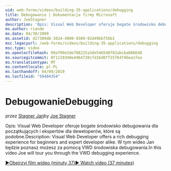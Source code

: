 ```yaml
---
uid: web-forms/videos/building-35-applications/debugging
title: Debugowanie | Dokumentacja firmy Microsoft
author: JoeStagner
description: 'Opis: Visual Web Developer oferuje bogate środowisko debugowania dla początkujących i ekspertów dla deweloperów, które są podobne. W tym filmie pokazano Jan będzie poznasz możesz za pomocą VW...'
ms.author: riande
ms.date: 04/30/2009
ms.assetid: d17389d8-3824-4900-9309-92d49bb756b1
msc.legacyurl: /web-forms/videos/building-35-applications/debugging
msc.type: video
ms.openlocfilehash: 09af09e3de768225a3de5465d8f82abcba8066d8
ms.sourcegitcommit: 0f1119340e4464720cfd16d0ff15764746ea1fea
ms.translationtype: MT
ms.contentlocale: pl-PL
ms.lasthandoff: 04/09/2019
ms.locfileid: "59404354"
---
```

# <a name="debugging"></a><span data-ttu-id="7890a-104">Debugowanie</span><span class="sxs-lookup"><span data-stu-id="7890a-104">Debugging</span></span>

<span data-ttu-id="7890a-105">przez [Stagner Jan](https://github.com/JoeStagner)</span><span class="sxs-lookup"><span data-stu-id="7890a-105">by [Joe Stagner](https://github.com/JoeStagner)</span></span>

<span data-ttu-id="7890a-106">Opis: Visual Web Developer oferuje bogate środowisko debugowania dla początkujących i ekspertów dla deweloperów, które są podobne.</span><span class="sxs-lookup"><span data-stu-id="7890a-106">Description: Visual Web Developer offers a rich debugging experience for beginners and expert developer alike.</span></span> <span data-ttu-id="7890a-107">W tym wideo Jan będzie poznasz możesz za pomocą VWD środowiska debugowania.</span><span class="sxs-lookup"><span data-stu-id="7890a-107">In this video Joe will tour you through the VWD debugging experience.</span></span>

[<span data-ttu-id="7890a-108">&#9654;Obejrzyj film wideo (minuty 37)</span><span class="sxs-lookup"><span data-stu-id="7890a-108">&#9654; Watch video (37 minutes)</span></span>](https://channel9.msdn.com/Blogs/ASP-NET-Site-Videos/debugging)
